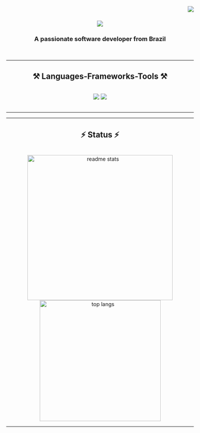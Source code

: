 <img align="right" src="https://visitor-badge.laobi.icu/badge?page_id=IgorRM15.IgorRM15" />

<h1 align="center">
    <img src="https://readme-typing-svg.herokuapp.com/?font=Righteous&size=35&center=true&vCenter=true&width=500&height=70&duration=4000&lines=Hi+There!+👋;+Ola!;" />
</h1>

<h3 align="center">A passionate software developer from Brazil </h3>

<br/>




 

 <hr/>
 
<h2 align="center">⚒️ Languages-Frameworks-Tools ⚒️</h2>
<br/>
<div align="center">
    <img src="https://skillicons.dev/icons?i=react,bootstrap,html,css,vscode,github,figma,tailwind,git,php" />
    <img src="https://skillicons.dev/icons?i=nodejs,javascript,typescript,firebase,java,laravel" /><br>
</div>

<br/>
<hr/>

</div>

<hr/>

<h2 align="center">⚡ Status ⚡</h2>
<br>
<div align=center>
<!--  <img width=390 src="https://github-readme-streak-stats-salesp07.vercel.app/?user=JohnDias0&count_private=true&theme=react&border_radius=10" alt="streak stats"/>-->
  <img width=390 src="https://github-readme-stats-salesp07.vercel.app/api?username=JohnDias0&count_private=true&show_icons=true&theme=react&rank_icon=github&border_radius=10" alt="readme stats" />
  <br/>
  <img width=325 align="center" src="https://github-readme-stats-salesp07.vercel.app/api/top-langs/?username=JohnDias0&hide=HTML&langs_count=8&layout=compact&theme=react&border_radius=10&size_weight=0.5&count_weight=0.5&exclude_repo=github-readme-stats" alt="top langs" />
</div>
<hr/>
<br/>

<br/>
